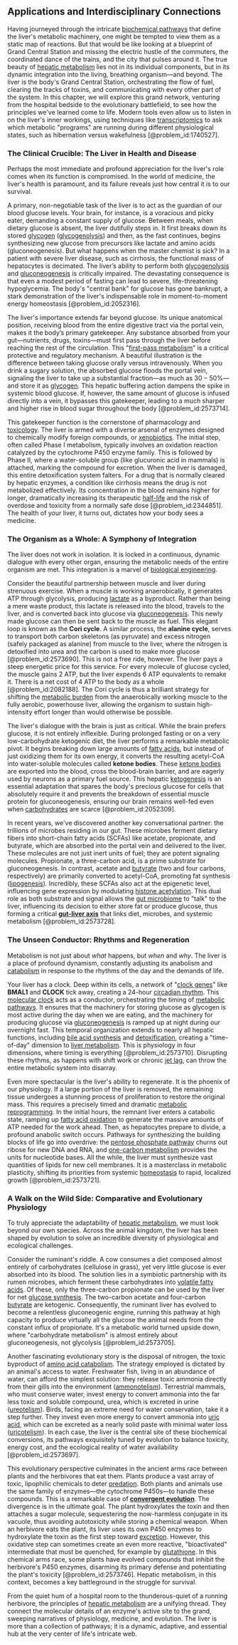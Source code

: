## Applications and Interdisciplinary Connections

Having journeyed through the intricate [biochemical pathways](@article_id:172791) that define the liver's metabolic machinery, one might be tempted to view them as a static map of reactions. But that would be like looking at a blueprint of Grand Central Station and missing the electric hustle of the commuters, the coordinated dance of the trains, and the city that pulses around it. The true beauty of [hepatic metabolism](@article_id:162391) lies not in its individual components, but in its dynamic integration into the living, breathing organism—and beyond. The liver is the body's Grand Central Station, orchestrating the flow of fuel, clearing the tracks of toxins, and communicating with every other part of the system. In this chapter, we will explore this grand network, venturing from the hospital bedside to the evolutionary battlefield, to see how the principles we've learned come to life. Modern tools even allow us to listen in on the liver's inner workings, using techniques like [transcriptomics](@article_id:139055) to ask which metabolic "programs" are running during different physiological states, such as hibernation versus wakefulness [@problem_id:1740527].

### The Clinical Crucible: The Liver in Health and Disease

Perhaps the most immediate and profound appreciation for the liver's role comes when its function is compromised. In the world of medicine, the liver's health is paramount, and its failure reveals just how central it is to our survival.

A primary, non-negotiable task of the liver is to act as the guardian of our blood glucose levels. Your brain, for instance, is a voracious and picky eater, demanding a constant supply of glucose. Between meals, when dietary glucose is absent, the liver dutifully steps in. It first breaks down its stored [glycogen](@article_id:144837) ([glycogenolysis](@article_id:168174)) and then, as the fast continues, begins synthesizing new glucose from precursors like lactate and amino acids (gluconeogenesis). But what happens when the master chemist is sick? In a patient with severe liver disease, such as cirrhosis, the functional mass of hepatocytes is decimated. The liver’s ability to perform both [glycogenolysis](@article_id:168174) and [gluconeogenesis](@article_id:155122) is critically impaired. The devastating consequence is that even a modest period of fasting can lead to severe, life-threatening hypoglycemia. The body's "central bank" for glucose has gone bankrupt, a stark demonstration of the liver's indispensable role in moment-to-moment energy homeostasis [@problem_id:2052316].

The liver's importance extends far beyond glucose. Its unique anatomical position, receiving blood from the entire digestive tract via the portal vein, makes it the body’s primary gatekeeper. Any substance absorbed from your gut—nutrients, drugs, toxins—must first pass through the liver before reaching the rest of the circulation. This "[first-pass metabolism](@article_id:136259)" is a critical protective and regulatory mechanism. A beautiful illustration is the difference between taking glucose orally versus intravenously. When you drink a sugary solution, the absorbed glucose floods the portal vein, signaling the liver to take up a substantial fraction—as much as $30-50\%$—and store it as [glycogen](@article_id:144837). This hepatic buffering action dampens the spike in systemic blood glucose. If, however, the same amount of glucose is infused directly into a vein, it bypasses this gatekeeper, leading to a much sharper and higher rise in blood sugar throughout the body [@problem_id:2573714].

This gatekeeper function is the cornerstone of pharmacology and [toxicology](@article_id:270666). The liver is armed with a diverse arsenal of enzymes designed to chemically modify foreign compounds, or [xenobiotics](@article_id:198189). The initial step, often called Phase I metabolism, typically involves an oxidation reaction catalyzed by the cytochrome P450 enzyme family. This is followed by Phase II, where a water-soluble group (like glucuronic acid in mammals) is attached, marking the compound for excretion. When the liver is damaged, this entire detoxification system falters. For a drug that is normally cleared by hepatic enzymes, a condition like cirrhosis means the drug is not metabolized effectively. Its concentration in the blood remains higher for longer, dramatically increasing its therapeutic [half-life](@article_id:144349) and the risk of overdose and toxicity from a normally safe dose [@problem_id:2344851]. The health of your liver, it turns out, dictates how your body sees a medicine.

### The Organism as a Whole: A Symphony of Integration

The liver does not work in isolation. It is locked in a continuous, dynamic dialogue with every other organ, ensuring the metabolic needs of the entire organism are met. This integration is a marvel of [biological engineering](@article_id:270396).

Consider the beautiful partnership between muscle and liver during strenuous exercise. When a muscle is working anaerobically, it generates ATP through glycolysis, producing [lactate](@article_id:173623) as a byproduct. Rather than being a mere waste product, this lactate is released into the blood, travels to the liver, and is converted back into glucose via [gluconeogenesis](@article_id:155122). This newly made glucose can then be sent back to the muscle as fuel. This elegant loop is known as the **Cori cycle**. A similar process, the **alanine cycle**, serves to transport both carbon skeletons (as pyruvate) and excess nitrogen (safely packaged as alanine) from muscle to the liver, where the nitrogen is detoxified into urea and the carbon is used to make more glucose [@problem_id:2573690]. This is not a free ride, however. The liver pays a steep energetic price for this service. For every molecule of glucose cycled, the muscle gains 2 ATP, but the liver expends 6 ATP equivalents to remake it. There is a net cost of 4 ATP to the body as a whole [@problem_id:2082188]. The Cori cycle is thus a brilliant strategy for shifting the [metabolic burden](@article_id:154718) from the anaerobically working muscle to the fully aerobic, powerhouse liver, allowing the organism to sustain high-intensity effort longer than would otherwise be possible.

The liver's dialogue with the brain is just as critical. While the brain prefers glucose, it is not entirely inflexible. During prolonged fasting or on a very low-carbohydrate ketogenic diet, the liver performs a remarkable metabolic pivot. It begins breaking down large amounts of [fatty acids](@article_id:144920), but instead of just oxidizing them for its own energy, it converts the resulting acetyl-CoA into water-soluble molecules called **ketone bodies**. These [ketone bodies](@article_id:166605) are exported into the blood, cross the blood-brain barrier, and are eagerly used by neurons as a primary fuel source. This hepatic [ketogenesis](@article_id:164827) is an essential adaptation that spares the body's precious glucose for cells that absolutely require it and prevents the breakdown of essential muscle protein for gluconeogenesis, ensuring our brain remains well-fed even when [carbohydrates](@article_id:145923) are scarce [@problem_id:2052309].

In recent years, we've discovered another key conversational partner: the trillions of microbes residing in our gut. These microbes ferment dietary fibers into short-chain fatty acids (SCFAs) like acetate, propionate, and butyrate, which are absorbed into the portal vein and delivered to the liver. These molecules are not just inert units of fuel; they are potent signaling molecules. Propionate, a three-carbon acid, is a prime substrate for gluconeogenesis. In contrast, acetate and [butyrate](@article_id:156314) (two and four carbons, respectively) are primarily converted to acetyl-CoA, promoting fat synthesis ([lipogenesis](@article_id:178193)). Incredibly, these SCFAs also act at the epigenetic level, influencing gene expression by modulating [histone acetylation](@article_id:152033). This dual role as both substrate and signal allows the [gut microbiome](@article_id:144962) to "talk" to the liver, influencing its decision to either store fat or produce glucose, thus forming a critical **[gut-liver axis](@article_id:263303)** that links diet, microbes, and systemic metabolism [@problem_id:2573728].

### The Unseen Conductor: Rhythms and Regeneration

Metabolism is not just about *what* happens, but *when* and *why*. The liver is a place of profound dynamism, constantly adjusting its anabolism and [catabolism](@article_id:140587) in response to the rhythms of the day and the demands of life.

Your liver has a clock. Deep within its cells, a network of "[clock genes](@article_id:172884)" like **BMAL1** and **CLOCK** tick away, creating a 24-hour [circadian rhythm](@article_id:149926). This [molecular clock](@article_id:140577) acts as a conductor, orchestrating the timing of [metabolic pathways](@article_id:138850). It ensures that the machinery for storing glucose as glycogen is most active during the day when we are eating, and the machinery for producing glucose via [gluconeogenesis](@article_id:155122) is ramped up at night during our overnight fast. This temporal organization extends to nearly all hepatic functions, including [bile acid synthesis](@article_id:173605) and [detoxification](@article_id:169967), creating a "time-of-day" dimension to [liver metabolism](@article_id:169576). This is physiology in four dimensions, where timing is everything [@problem_id:2573710]. Disrupting these rhythms, as happens with shift work or chronic [jet lag](@article_id:155119), can throw the entire metabolic system into disarray.

Even more spectacular is the liver's ability to regenerate. It is the phoenix of our physiology. If a large portion of the liver is removed, the remaining tissue undergoes a stunning process of proliferation to restore the original mass. This requires a precisely timed and dramatic [metabolic reprogramming](@article_id:166766). In the initial hours, the remnant liver enters a catabolic state, ramping up [fatty acid oxidation](@article_id:152786) to generate the massive amounts of ATP needed for the work ahead. Then, as hepatocytes prepare to divide, a profound anabolic switch occurs. Pathways for synthesizing the building blocks of life go into overdrive: the [pentose phosphate pathway](@article_id:174496) churns out ribose for new DNA and RNA, and [one-carbon metabolism](@article_id:176584) provides the units for nucleotide bases. All the while, the liver must synthesize vast quantities of lipids for new cell membranes. It is a masterclass in metabolic plasticity, shifting its priorities from systemic [homeostasis](@article_id:142226) to rapid, localized growth [@problem_id:2573721].

### A Walk on the Wild Side: Comparative and Evolutionary Physiology

To truly appreciate the adaptability of [hepatic metabolism](@article_id:162391), we must look beyond our own species. Across the animal kingdom, the liver has been shaped by evolution to solve an incredible diversity of physiological and ecological challenges.

Consider the ruminant's riddle. A cow consumes a diet composed almost entirely of carbohydrates (cellulose in grass), yet very little glucose is ever absorbed into its blood. The solution lies in a symbiotic partnership with its rumen microbes, which ferment these carbohydrates into [volatile fatty acids](@article_id:176949). Of these, only the three-carbon propionate can be used by the liver for net [glucose synthesis](@article_id:170292). The two-carbon acetate and four-carbon [butyrate](@article_id:156314) are ketogenic. Consequently, the ruminant liver has evolved to become a relentless gluconeogenic engine, running this pathway at high capacity to produce virtually all the glucose the animal needs from the constant influx of propionate. It's a metabolic world turned upside down, where "carbohydrate metabolism" is almost entirely about gluconeogenesis, not glycolysis [@problem_id:2573705].

Another fascinating evolutionary story is the disposal of nitrogen, the toxic byproduct of [amino acid catabolism](@article_id:174410). The strategy employed is dictated by an animal's access to water. Freshwater fish, living in an abundance of water, can afford the simplest solution: they release toxic ammonia directly from their gills into the environment ([ammonotelism](@article_id:148014)). Terrestrial mammals, who must conserve water, invest energy to convert ammonia into the far less toxic and soluble compound, urea, which is excreted in urine ([ureotelism](@article_id:151300)). Birds, facing an extreme need for water conservation, take it a step further. They invest even more energy to convert ammonia into [uric acid](@article_id:154848), which can be excreted as a nearly solid paste with minimal water loss ([uricotelism](@article_id:151283)). In each case, the liver is the central site of these biochemical conversions, its pathways exquisitely tuned by evolution to balance toxicity, energy cost, and the ecological reality of water availability [@problem_id:2573697].

This evolutionary perspective culminates in the ancient arms race between plants and the herbivores that eat them. Plants produce a vast array of toxic, lipophilic chemicals to deter [predation](@article_id:141718). Both plants and animals use the same family of enzymes—the cytochrome P450s—to handle these compounds. This is a remarkable case of **[convergent evolution](@article_id:142947)**. The divergence is in the ultimate goal. The plant hydroxylates the toxin and then attaches a sugar molecule, sequestering the now-harmless conjugate in its vacuole, thus avoiding autotoxicity while storing a chemical weapon. When an herbivore eats the plant, its liver uses its own P450 enzymes to hydroxylate the toxin as the first step toward [excretion](@article_id:138325). However, this oxidative step can sometimes create an even more reactive, "bioactivated" intermediate that must be quenched, for example by [glutathione](@article_id:152177). In this chemical arms race, some plants have evolved compounds that inhibit the herbivore's P450 enzymes, disarming its primary defense and potentiating the plant's toxicity [@problem_id:2573746]. Hepatic metabolism, in this context, becomes a key battleground in the struggle for survival.

From the quiet hum of a hospital room to the thunderous-quiet of a running herbivore, the principles of [hepatic metabolism](@article_id:162391) are a unifying thread. They connect the molecular details of an enzyme's active site to the grand, sweeping narratives of physiology, medicine, and evolution. The liver is more than a collection of pathways; it is a dynamic, adaptive, and essential hub at the very center of life's intricate web.